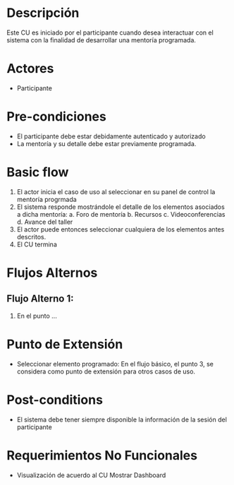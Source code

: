 # Descripción
Este CU es iniciado por el participante cuando desea interactuar con el sistema con la finalidad de desarrollar una mentoría programada.

# Actores
* Participante

# Pre-condiciones
* El participante debe estar debidamente autenticado y autorizado
* La mentoría y su detalle debe estar previamente programada.

# Basic flow
1.	El actor inicia el caso de uso al seleccionar en su panel de control la mentoría progrmada
2.	El sistema responde mostrándole el detalle de los elementos asociados a dicha mentoría:
    a. Foro de mentoría
    b. Recursos
    c. Videoconferencias
    d. Avance del taller
3. El actor puede entonces seleccionar cualquiera de los elementos antes descritos.
4. El CU termina

# Flujos Alternos
## Flujo Alterno 1: 
1.	En el punto ...

# Punto de Extensión
* Seleccionar elemento programado: En el flujo básico, el punto 3, se considera como punto de extensión para otros casos de uso.


# Post-conditions
* El sistema debe tener siempre disponible la información de la sesión del participante
  
# Requerimientos No Funcionales
* Visualización de acuerdo al CU Mostrar Dashboard
